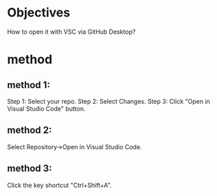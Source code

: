 # Objectives
How to open it with VSC via GitHub Desktop?
# method
## method 1:
Step 1:
Select your repo.
Step 2:
Select Changes.
Step 3:
Click "Open in Visual Studio Code" button.
## method 2:
Select Repository->Open in Visual Studio Code.
## method 3:
Click the key shortcut "Ctrl+Shift+A".
